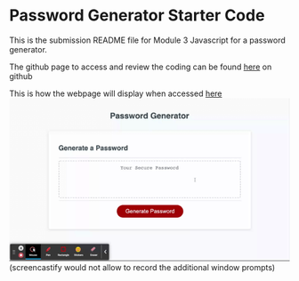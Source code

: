 # Password Generator Starter Code

This is the submission README file for Module 3 Javascript for a password generator.

The github page to access and review the coding can be found [here](https://github.com/GraceKevin/passwordgenerator) on github

This is how the webpage will display when accessed [here](https://gracekevin.github.io/passwordgenerator/)
![](./assets/passwordgenerator.gif)
(screencastify would not allow to record the additional window prompts)